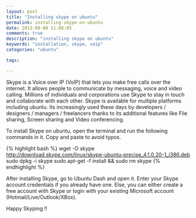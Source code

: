 ```yaml
---
layout: post
title: "Installing skype on ubuntu"
permalink: installing-skype-on-ubuntu
date: 2013-08-08 11:08:03
comments: true
description: "installing skype on ubuntu"
keywords: "installation, skype, voip"
categories: "ubuntu"

tags:

---
```


Skype is a Voice over IP (VoIP) that lets you make free calls over the internet. It allows people to communicate by messaging, voice and video calling. Millions of individuals and corporations use Skype to stay in touch and collaborate with each other. Skype is available for multiple platforms including ubuntu. Its increasingly used these days by developers / designers / managers / freelancers thanks to its additional features like Flie sharing, Screen sharing and Video conferencing.

To install Skype on ubuntu, open the terminal and run the following commands in it. Copy and paste to avoid typos.

{% highlight bash %}
wget -O skype http://download.skype.com/linux/skype-ubuntu-precise_4.1.0.20-1_i386.deb
sudo dpkg -i skype
sudo apt-get -f install && sudo rm skype
{% endhighlight %} 

After installing Skype, go to Ubuntu Dash and open it. Enter your Skype account credentials if you already have one. Else, you can either create a free account with Skype or login with your existing Microsoft account (Hotmail/Live/Outlook/XBox).

Happy Skyping !!
